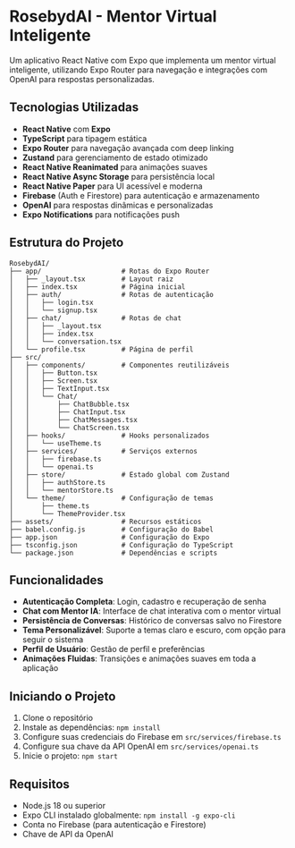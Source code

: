 # RosebydAI - Mentor Virtual Inteligente

Um aplicativo React Native com Expo que implementa um mentor virtual inteligente, utilizando Expo Router para navegação e integrações com OpenAI para respostas personalizadas.

## Tecnologias Utilizadas

- **React Native** com **Expo**
- **TypeScript** para tipagem estática
- **Expo Router** para navegação avançada com deep linking
- **Zustand** para gerenciamento de estado otimizado
- **React Native Reanimated** para animações suaves
- **React Native Async Storage** para persistência local
- **React Native Paper** para UI acessível e moderna
- **Firebase** (Auth e Firestore) para autenticação e armazenamento
- **OpenAI** para respostas dinâmicas e personalizadas
- **Expo Notifications** para notificações push

## Estrutura do Projeto

```
RosebydAI/
├── app/                    # Rotas do Expo Router
│   ├── _layout.tsx         # Layout raiz
│   ├── index.tsx           # Página inicial
│   ├── auth/               # Rotas de autenticação
│   │   ├── login.tsx
│   │   └── signup.tsx
│   ├── chat/               # Rotas de chat
│   │   ├── _layout.tsx
│   │   ├── index.tsx
│   │   └── conversation.tsx
│   └── profile.tsx         # Página de perfil
├── src/
│   ├── components/         # Componentes reutilizáveis
│   │   ├── Button.tsx
│   │   ├── Screen.tsx
│   │   ├── TextInput.tsx
│   │   └── Chat/
│   │       ├── ChatBubble.tsx
│   │       ├── ChatInput.tsx
│   │       ├── ChatMessages.tsx
│   │       └── ChatScreen.tsx
│   ├── hooks/              # Hooks personalizados
│   │   └── useTheme.ts
│   ├── services/           # Serviços externos
│   │   ├── firebase.ts
│   │   └── openai.ts
│   ├── store/              # Estado global com Zustand
│   │   ├── authStore.ts
│   │   └── mentorStore.ts
│   └── theme/              # Configuração de temas
│       ├── theme.ts
│       └── ThemeProvider.tsx
├── assets/                 # Recursos estáticos
├── babel.config.js         # Configuração do Babel
├── app.json                # Configuração do Expo
├── tsconfig.json           # Configuração do TypeScript
└── package.json            # Dependências e scripts
```

## Funcionalidades

- **Autenticação Completa**: Login, cadastro e recuperação de senha
- **Chat com Mentor IA**: Interface de chat interativa com o mentor virtual
- **Persistência de Conversas**: Histórico de conversas salvo no Firestore
- **Tema Personalizável**: Suporte a temas claro e escuro, com opção para seguir o sistema
- **Perfil de Usuário**: Gestão de perfil e preferências
- **Animações Fluidas**: Transições e animações suaves em toda a aplicação

## Iniciando o Projeto

1. Clone o repositório
2. Instale as dependências: `npm install`
3. Configure suas credenciais do Firebase em `src/services/firebase.ts`
4. Configure sua chave da API OpenAI em `src/services/openai.ts`
5. Inicie o projeto: `npm start`

## Requisitos

- Node.js 18 ou superior
- Expo CLI instalado globalmente: `npm install -g expo-cli`
- Conta no Firebase (para autenticação e Firestore)
- Chave de API da OpenAI 